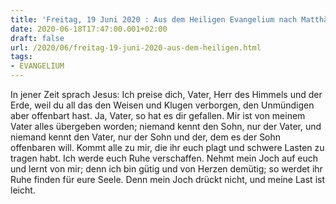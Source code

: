 ```yaml
---
title: 'Freitag, 19 Juni 2020 : Aus dem Heiligen Evangelium nach Matthäus - Mt 11,25-30.'
date: 2020-06-18T17:47:00.001+02:00
draft: false
url: /2020/06/freitag-19-juni-2020-aus-dem-heiligen.html
tags: 
- EVANGELIUM
---
```


In jener Zeit sprach Jesus: Ich preise dich, Vater, Herr des Himmels und der Erde, weil du all das den Weisen und Klugen verborgen, den Unmündigen aber offenbart hast. Ja, Vater, so hat es dir gefallen. Mir ist von meinem Vater alles übergeben worden; niemand kennt den Sohn, nur der Vater, und niemand kennt den Vater, nur der Sohn und der, dem es der Sohn offenbaren will. Kommt alle zu mir, die ihr euch plagt und schwere Lasten zu tragen habt. Ich werde euch Ruhe verschaffen. Nehmt mein Joch auf euch und lernt von mir; denn ich bin gütig und von Herzen demütig; so werdet ihr Ruhe finden für eure Seele. Denn mein Joch drückt nicht, und meine Last ist leicht.
